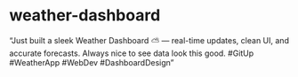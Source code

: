 # weather-dashboard
“Just built a sleek Weather Dashboard ⛅ — real-time updates, clean UI, and accurate forecasts. Always nice to see data look this good. #GitUp #WeatherApp #WebDev #DashboardDesign”
